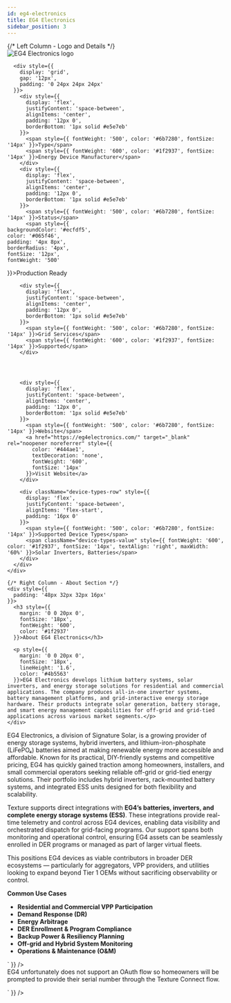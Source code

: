 ```yaml
---
id: eg4-electronics
title: EG4 Electronics
sidebar_position: 3
---
```



<div style={{
  background: '#ffffff',
  border: '1px solid #d1d5db',
  borderRadius: '12px',
  marginBottom: '32px'
}}>
  <div className="manufacturer-hero-desktop">
    {/* Left Column - Logo and Details */}
    <div style={{
      borderRight: '1px solid #d1d5db',
      background: '#f8fcff',
      borderRadius: '8px',
      display: 'flex',
      flexDirection: 'column',
      height: '100%'
    }}>
      <div style={{
        display: 'flex',
        alignItems: 'center',
        gap: '20px',
        marginBottom: '32px',
        padding: '24px 24px 0 24px'
      }}>
        <div style={{
          background: '#ffffff',
          border: '1px solid #e5e7eb',
          borderRadius: '12px',
          padding: '16px',
          flexShrink: '0',
          width: '160px',
          height: '100px',
          display: 'flex',
          alignItems: 'center',
          justifyContent: 'center',
          boxShadow: '0 1px 3px 0 rgba(0, 0, 0, 0.1), 0 1px 2px 0 rgba(0, 0, 0, 0.06)'
        }}>
          <img 
        src="https://device.cms.texture.energy/logo/EG4%20Electronics-1.svg" 
        alt="EG4 Electronics logo" 
        style={{ 
          width: '100%',
          height: '100%',
          objectFit: 'contain',
          filter: 'brightness(0) saturate(100%) invert(0%) sepia(0%) saturate(0%) hue-rotate(0deg) brightness(0%) contrast(100%)',
          opacity: '0.9'
        }}
      />
        </div>
      </div>
      
      <div style={{
        display: 'grid',
        gap: '12px',
        padding: '0 24px 24px 24px'
      }}>
        <div style={{
          display: 'flex',
          justifyContent: 'space-between',
          alignItems: 'center',
          padding: '12px 0',
          borderBottom: '1px solid #e5e7eb'
        }}>
          <span style={{ fontWeight: '500', color: '#6b7280', fontSize: '14px' }}>Type</span>
          <span style={{ fontWeight: '600', color: '#1f2937', fontSize: '14px' }}>Energy Device Manufacturer</span>
        </div>
        <div style={{
          display: 'flex',
          justifyContent: 'space-between',
          alignItems: 'center',
          padding: '12px 0',
          borderBottom: '1px solid #e5e7eb'
        }}>
          <span style={{ fontWeight: '500', color: '#6b7280', fontSize: '14px' }}>Status</span>
          <span style={{ 
    backgroundColor: '#ecfdf5',
    color: '#065f46',
    padding: '4px 8px',
    borderRadius: '4px',
    fontSize: '12px',
    fontWeight: '500'
  }}>Production Ready</span>
        </div>
        

        
        <div style={{
          display: 'flex',
          justifyContent: 'space-between',
          alignItems: 'center',
          padding: '12px 0',
          borderBottom: '1px solid #e5e7eb'
        }}>
          <span style={{ fontWeight: '500', color: '#6b7280', fontSize: '14px' }}>Grid Services</span>
          <span style={{ fontWeight: '600', color: '#1f2937', fontSize: '14px' }}>Supported</span>
        </div>
        

        
        
        <div style={{
          display: 'flex',
          justifyContent: 'space-between',
          alignItems: 'center',
          padding: '12px 0',
          borderBottom: '1px solid #e5e7eb'
        }}>
          <span style={{ fontWeight: '500', color: '#6b7280', fontSize: '14px' }}>Website</span>
          <a href="https://eg4electronics.com/" target="_blank" rel="noopener noreferrer" style={{
            color: '#444ae1',
            textDecoration: 'none',
            fontWeight: '600',
            fontSize: '14px'
          }}>Visit Website</a>
        </div>
        
        <div className="device-types-row" style={{
          display: 'flex',
          justifyContent: 'space-between',
          alignItems: 'flex-start',
          padding: '16px 0'
        }}>
          <span style={{ fontWeight: '500', color: '#6b7280', fontSize: '14px' }}>Supported Device Types</span>
          <span className="device-types-value" style={{ fontWeight: '600', color: '#1f2937', fontSize: '14px', textAlign: 'right', maxWidth: '60%' }}>Solar Inverters, Batteries</span>
        </div>
      </div>
    </div>
    
    {/* Right Column - About Section */}
    <div style={{
      padding: '48px 32px 32px 16px'
    }}>
      <h3 style={{
        margin: '0 0 20px 0',
        fontSize: '18px',
        fontWeight: '600',
        color: '#1f2937'
      }}>About EG4 Electronics</h3>
      
      <p style={{
        margin: '0 0 20px 0',
        fontSize: '18px',
        lineHeight: '1.6',
        color: '#4b5563'
      }}>EG4 Electronics develops lithium battery systems, solar inverters, and energy storage solutions for residential and commercial applications. The company produces all-in-one inverter systems, battery management platforms, and grid-interactive energy storage hardware. Their products integrate solar generation, battery storage, and smart energy management capabilities for off-grid and grid-tied applications across various market segments.</p>
    </div>
  </div>
</div>

<div dangerouslySetInnerHTML={{ __html: `<p>EG4 Electronics, a division of Signature Solar, is a growing provider of energy storage systems, hybrid inverters, and lithium-iron-phosphate (LiFePO₄) batteries aimed at making renewable energy more accessible and affordable. Known for its practical, DIY-friendly systems and competitive pricing, EG4 has quickly gained traction among homeowners, installers, and small commercial operators seeking reliable off-grid or grid-tied energy solutions. Their portfolio includes hybrid inverters, rack-mounted battery systems, and integrated ESS units designed for both flexibility and scalability.</p><p>Texture supports direct integrations with <strong>EG4’s batteries, inverters, and complete energy storage systems (ESS)</strong>. These integrations provide real-time telemetry and control across EG4 devices, enabling data visibility and orchestrated dispatch for grid-facing programs. Our support spans both monitoring and operational control, ensuring EG4 assets can be seamlessly enrolled in DER programs or managed as part of larger virtual fleets.</p><p>This positions EG4 devices as viable contributors in broader DER ecosystems — particularly for aggregators, VPP providers, and utilities looking to expand beyond Tier 1 OEMs without sacrificing observability or control.</p><p><strong>Common Use Cases</strong></p><ul class="bullet"><li value=1><strong>Residential and Commercial VPP Participation</strong></li><li value=2><strong>Demand Response (DR)</strong></li><li value=3><strong>Energy Arbitrage</strong></li><li value=4><strong>DER Enrollment & Program Compliance</strong></li><li value=5><strong>Backup Power & Resiliency Planning</strong></li><li value=6><strong>Off-grid and Hybrid System Monitoring</strong></li><li value=7><strong>Operations & Maintenance (O&M)</strong></li></ul>` }} />


<div dangerouslySetInnerHTML={{ __html: `<p>EG4 unfortunately does not support an OAuth flow so homeowners will be prompted to provide their serial number through the Texture Connect flow.</p>` }} />


